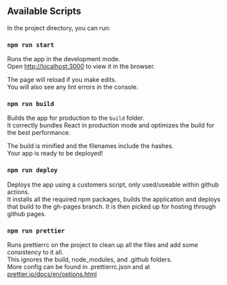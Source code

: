 ## Available Scripts

In the project directory, you can run:

### `npm run start`

Runs the app in the development mode.\
Open [http://localhost:3000](http://localhost:3000) to view it in the browser.

The page will reload if you make edits.\
You will also see any lint errors in the console.

### `npm run build`

Builds the app for production to the `build` folder.\
It correctly bundles React in production mode and optimizes the build for the best performance.

The build is minified and the filenames include the hashes.\
Your app is ready to be deployed!

### `npm run deploy`

Deploys the app using a customers script, only used/useable within github actions.\
It installs all the required npm packages, builds the application and deploys that build to the gh-pages branch. It is then picked up for hosting through github pages.

### `npm run prettier`

Runs prettierrc on the project to clean up all the files and add some consistency to it all.\
This ignores the build, node_modules, and .github folders.\
More config can be found in .prettierrc.json and at [prettier.io/docs/en/options.html](https://prettier.io/docs/en/options.html)
